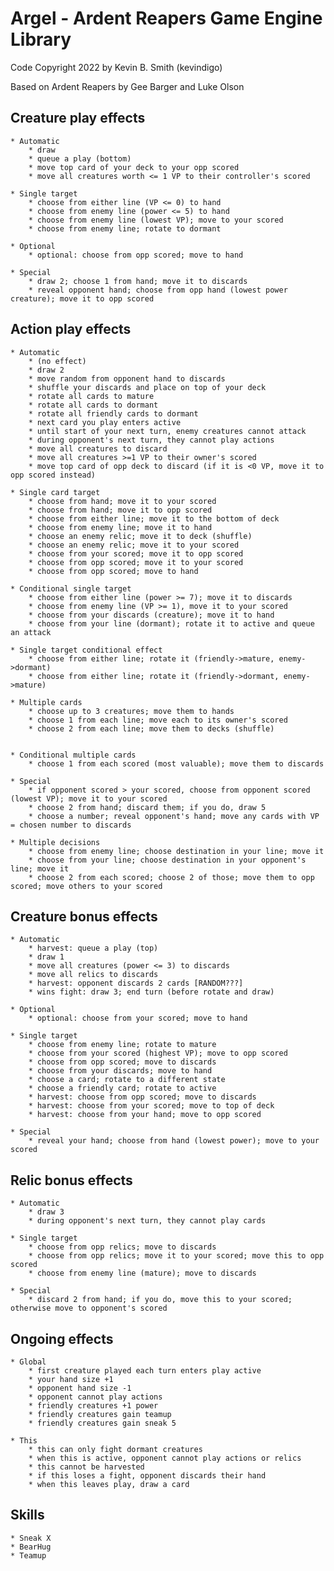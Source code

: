 # Argel - Ardent Reapers Game Engine Library

Code Copyright 2022 by Kevin B. Smith (kevindigo)

Based on Ardent Reapers by Gee Barger and Luke Olson

## Creature play effects
    * Automatic
        * draw
        * queue a play (bottom)
        * move top card of your deck to your opp scored
        * move all creatures worth <= 1 VP to their controller's scored

    * Single target
        * choose from either line (VP <= 0) to hand
        * choose from enemy line (power <= 5) to hand
        * choose from enemy line (lowest VP); move to your scored
        * choose from enemy line; rotate to dormant

    * Optional
        * optional: choose from opp scored; move to hand

    * Special
        * draw 2; choose 1 from hand; move it to discards
        * reveal opponent hand; choose from opp hand (lowest power creature); move it to opp scored

## Action play effects
    * Automatic
        * (no effect)
        * draw 2
        * move random from opponent hand to discards
        * shuffle your discards and place on top of your deck
        * rotate all cards to mature
        * rotate all cards to dormant
        * rotate all friendly cards to dormant
        * next card you play enters active
        * until start of your next turn, enemy creatures cannot attack
        * during opponent's next turn, they cannot play actions
        * move all creatures to discard
        * move all creatures >=1 VP to their owner's scored
        * move top card of opp deck to discard (if it is <0 VP, move it to opp scored instead)

    * Single card target    
        * choose from hand; move it to your scored
        * choose from hand; move it to opp scored
        * choose from either line; move it to the bottom of deck
        * choose from enemy line; move it to hand
        * choose an enemy relic; move it to deck (shuffle)
        * choose an enemy relic; move it to your scored
        * choose from your scored; move it to opp scored
        * choose from opp scored; move it to your scored
        * choose from opp scored; move to hand

    * Conditional single target
        * choose from either line (power >= 7); move it to discards
        * choose from enemy line (VP >= 1), move it to your scored
        * choose from your discards (creature); move it to hand
        * choose from your line (dormant); rotate it to active and queue an attack

    * Single target conditional effect
        * choose from either line; rotate it (friendly->mature, enemy->dormant)
        * choose from either line; rotate it (friendly->dormant, enemy->mature)

    * Multiple cards
        * choose up to 3 creatures; move them to hands
        * choose 1 from each line; move each to its owner's scored
        * choose 2 from each line; move them to decks (shuffle)


    * Conditional multiple cards
        * choose 1 from each scored (most valuable); move them to discards

    * Special
        * if opponent scored > your scored, choose from opponent scored (lowest VP); move it to your scored
        * choose 2 from hand; discard them; if you do, draw 5
        * choose a number; reveal opponent's hand; move any cards with VP = chosen number to discards

    * Multiple decisions
        * choose from enemy line; choose destination in your line; move it
        * choose from your line; choose destination in your opponent's line; move it
        * choose 2 from each scored; choose 2 of those; move them to opp scored; move others to your scored

## Creature bonus effects
    * Automatic
        * harvest: queue a play (top)
        * draw 1
        * move all creatures (power <= 3) to discards
        * move all relics to discards
        * harvest: opponent discards 2 cards [RANDOM???]
        * wins fight: draw 3; end turn (before rotate and draw)

    * Optional
        * optional: choose from your scored; move to hand

    * Single target
        * choose from enemy line; rotate to mature
        * choose from your scored (highest VP); move to opp scored
        * choose from opp scored; move to discards
        * choose from your discards; move to hand
        * choose a card; rotate to a different state
        * choose a friendly card; rotate to active
        * harvest: choose from opp scored; move to discards
        * harvest: choose from your scored; move to top of deck
        * harvest: choose from your hand; move to opp scored

    * Special
        * reveal your hand; choose from hand (lowest power); move to your scored

## Relic bonus effects
    * Automatic
        * draw 3
        * during opponent's next turn, they cannot play cards

    * Single target
        * choose from opp relics; move to discards
        * choose from opp relics; move it to your scored; move this to opp scored
        * choose from enemy line (mature); move to discards

    * Special
        * discard 2 from hand; if you do, move this to your scored; otherwise move to opponent's scored

## Ongoing effects
    * Global
        * first creature played each turn enters play active
        * your hand size +1
        * opponent hand size -1
        * opponent cannot play actions
        * friendly creatures +1 power
        * friendly creatures gain teamup
        * friendly creatures gain sneak 5

    * This
        * this can only fight dormant creatures
        * when this is active, opponent cannot play actions or relics
        * this cannot be harvested
        * if this loses a fight, opponent discards their hand
        * when this leaves play, draw a card

## Skills
    * Sneak X
    * BearHug
    * Teamup
